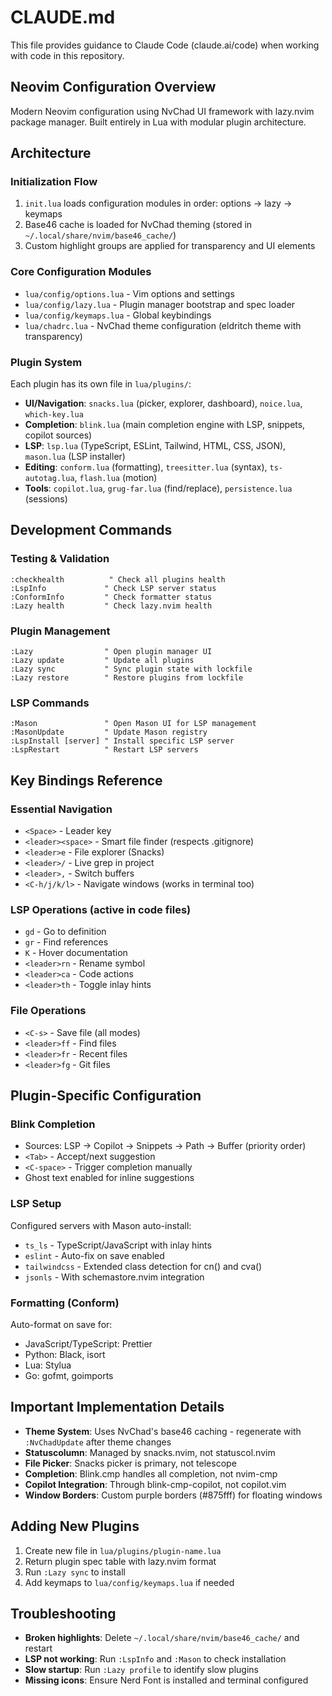 # CLAUDE.md

This file provides guidance to Claude Code (claude.ai/code) when working with
code in this repository.

## Neovim Configuration Overview

Modern Neovim configuration using NvChad UI framework with lazy.nvim package
manager. Built entirely in Lua with modular plugin architecture.

## Architecture

### Initialization Flow

1. `init.lua` loads configuration modules in order: options → lazy → keymaps
2. Base46 cache is loaded for NvChad theming (stored in
   `~/.local/share/nvim/base46_cache/`)
3. Custom highlight groups are applied for transparency and UI elements

### Core Configuration Modules

- `lua/config/options.lua` - Vim options and settings
- `lua/config/lazy.lua` - Plugin manager bootstrap and spec loader
- `lua/config/keymaps.lua` - Global keybindings
- `lua/chadrc.lua` - NvChad theme configuration (eldritch theme with
  transparency)

### Plugin System

Each plugin has its own file in `lua/plugins/`:

- **UI/Navigation**: `snacks.lua` (picker, explorer, dashboard), `noice.lua`,
  `which-key.lua`
- **Completion**: `blink.lua` (main completion engine with LSP, snippets,
  copilot sources)
- **LSP**: `lsp.lua` (TypeScript, ESLint, Tailwind, HTML, CSS, JSON),
  `mason.lua` (LSP installer)
- **Editing**: `conform.lua` (formatting), `treesitter.lua` (syntax),
  `ts-autotag.lua`, `flash.lua` (motion)
- **Tools**: `copilot.lua`, `grug-far.lua` (find/replace), `persistence.lua`
  (sessions)

## Development Commands

### Testing & Validation

```vim
:checkhealth          " Check all plugins health
:LspInfo             " Check LSP server status
:ConformInfo         " Check formatter status
:Lazy health         " Check lazy.nvim health
```

### Plugin Management

```vim
:Lazy                " Open plugin manager UI
:Lazy update         " Update all plugins
:Lazy sync           " Sync plugin state with lockfile
:Lazy restore        " Restore plugins from lockfile
```

### LSP Commands

```vim
:Mason               " Open Mason UI for LSP management
:MasonUpdate         " Update Mason registry
:LspInstall [server] " Install specific LSP server
:LspRestart          " Restart LSP servers
```

## Key Bindings Reference

### Essential Navigation

- `<Space>` - Leader key
- `<leader><space>` - Smart file finder (respects .gitignore)
- `<leader>e` - File explorer (Snacks)
- `<leader>/` - Live grep in project
- `<leader>,` - Switch buffers
- `<C-h/j/k/l>` - Navigate windows (works in terminal too)

### LSP Operations (active in code files)

- `gd` - Go to definition
- `gr` - Find references
- `K` - Hover documentation
- `<leader>rn` - Rename symbol
- `<leader>ca` - Code actions
- `<leader>th` - Toggle inlay hints

### File Operations

- `<C-s>` - Save file (all modes)
- `<leader>ff` - Find files
- `<leader>fr` - Recent files
- `<leader>fg` - Git files

## Plugin-Specific Configuration

### Blink Completion

- Sources: LSP → Copilot → Snippets → Path → Buffer (priority order)
- `<Tab>` - Accept/next suggestion
- `<C-space>` - Trigger completion manually
- Ghost text enabled for inline suggestions

### LSP Setup

Configured servers with Mason auto-install:

- `ts_ls` - TypeScript/JavaScript with inlay hints
- `eslint` - Auto-fix on save enabled
- `tailwindcss` - Extended class detection for cn() and cva()
- `jsonls` - With schemastore.nvim integration

### Formatting (Conform)

Auto-format on save for:

- JavaScript/TypeScript: Prettier
- Python: Black, isort
- Lua: Stylua
- Go: gofmt, goimports

## Important Implementation Details

- **Theme System**: Uses NvChad's base46 caching - regenerate with
  `:NvChadUpdate` after theme changes
- **Statuscolumn**: Managed by snacks.nvim, not statuscol.nvim
- **File Picker**: Snacks picker is primary, not telescope
- **Completion**: Blink.cmp handles all completion, not nvim-cmp
- **Copilot Integration**: Through blink-cmp-copilot, not copilot.vim
- **Window Borders**: Custom purple borders (#875fff) for floating windows

## Adding New Plugins

1. Create new file in `lua/plugins/plugin-name.lua`
2. Return plugin spec table with lazy.nvim format
3. Run `:Lazy sync` to install
4. Add keymaps to `lua/config/keymaps.lua` if needed

## Troubleshooting

- **Broken highlights**: Delete `~/.local/share/nvim/base46_cache/` and restart
- **LSP not working**: Run `:LspInfo` and `:Mason` to check installation
- **Slow startup**: Run `:Lazy profile` to identify slow plugins
- **Missing icons**: Ensure Nerd Font is installed and terminal configured

